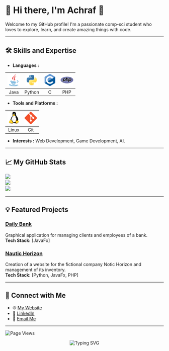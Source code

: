 # 🌟 Hi there, I'm Achraf 👋

Welcome to my GitHub profile! I'm a passionate comp-sci student who loves to explore, learn, and create amazing things with code.

---

## 🛠️ Skills and Expertise

- **Languages :**

| [<img src="https://raw.githubusercontent.com/devicons/devicon/master/icons/java/java-original.svg" alt="java" width="40" height="40">](https://www.java.com) | [<img src="https://raw.githubusercontent.com/devicons/devicon/master/icons/python/python-original.svg" alt="python" width="40" height="40">](https://www.python.org) | [<img src="https://raw.githubusercontent.com/devicons/devicon/master/icons/c/c-original.svg" alt="c" width="40" height="40">](https://www.cprogramming.com) | [<img src="https://raw.githubusercontent.com/devicons/devicon/master/icons/php/php-original.svg" alt="php" width="40" height="40">](https://www.php.net) |
|:---:|:---:|:---:|:---:|
| Java | Python | C | PHP |

- **Tools and Platforms :**

| [<img src="https://raw.githubusercontent.com/devicons/devicon/master/icons/linux/linux-original.svg" alt="linux" width="40" height="40">](https://www.linux.org) | [<img src="https://raw.githubusercontent.com/devicons/devicon/master/icons/git/git-original.svg" alt="linux" width="40" height="40">](https://www.linux.org) |
|:---:|:---:|
| Linux | Git |

- **Interests :** Web Development, Game Development, AI.

---

## 📈 My GitHub Stats

<p>
  <img src="https://github-readme-stats.vercel.app/api?username=Achraf-Ameri&show_icons=true&theme=radical&hide_border=true" width="50%" /><br>
  <img src="https://github-readme-stats.vercel.app/api/top-langs/?username=Achraf-Ameri&theme=radical&hide_border=true" width="50%" /><br>
  <img src="https://github-profile-trophy.vercel.app/?username=Achraf-Ameri&theme=radical&no-frame=true&row=1&column=3" width="50%" />
</p>

---

## 💡 Featured Projects

### [Daily Bank](https://github.com/IUT-Blagnac/sae2-01-devapp-2024-sae-2a3)
Graphical application for managing clients and employees of a bank.  
**Tech Stack:** [JavaFx]

### [Nautic Horizon](https://github.com/IUT-Blagnac/sae-3-01-devapp-2024-2025-G2A-9)
Creation of a website for the fictional company Notic Horizon and management of its inventory.  
**Tech Stack:** [Python, JavaFx, PHP]

---

## 🤝 Connect with Me

- 🌐 [My Website]()
- 💼 [LinkedIn](https://linkedin.com/in/achraf-ameri)
- 📧 [Email Me](mailto:mohammed.ameri@etu.univ-tlse2.fr)

---

![Page Views](https://pageview.vercel.app/?github_user=Achraf-Ameri)

<p align="center">
  <img src="https://readme-typing-svg.demolab.com?font=Fira+Code&size=24&duration=4000&pause=1000&color=F75C7E&center=true&vCenter=true&width=450&lines=Thanks+for+visiting+my+profile!;Have+a+Nice+Day!" alt="Typing SVG">
</p>

